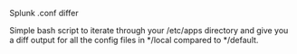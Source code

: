 Splunk .conf differ

Simple bash script to iterate through your /etc/apps directory and give you a diff output for all the config files in */local compared to */default.


